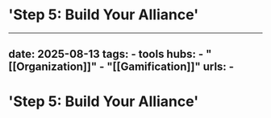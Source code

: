 # 'Step 5: Build Your Alliance'
---
date: 2025-08-13
tags:
    - tools
hubs:
    - "[[Organization]]"
    - "[[Gamification]]"
urls:
    -
---

# 'Step 5: Build Your Alliance' 

